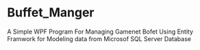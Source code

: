 # Buffet_Manger


A Simple WPF Program For Managing Gamenet Bofet
Using Entity Framwork for Modeling data from Microsof SQL Server Database
